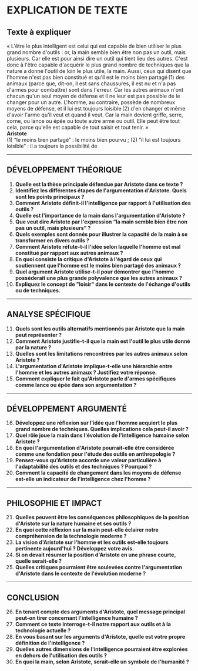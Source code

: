 # EXPLICATION DE TEXTE

## Texte à expliquer
« L'être le plus intelligent est celui qui est capable de bien utiliser le plus grand nombre d'outils : or, la main semble bien être non pas un outil, mais plusieurs. Car elle est pour ainsi dire un outil qui tient lieu des autres. C'est donc à l'être capable d'acquérir le plus grand nombre de techniques que la nature a donné l'outil de loin le plus utile, la main. Aussi, ceux qui disent que l'homme n'est pas bien constitué et qu'il est le moins bien partagé (1) des animaux (parce que, dit-on, il est sans chaussures, il est nu et n'a pas d'armes pour combattre) sont dans l'erreur. Car les autres animaux n'ont chacun qu'un seul moyen de défense et il ne leur est pas possible de le changer pour un autre. L'homme, au contraire, possède de nombreux moyens de défense, et il lui est toujours loisible (2) d'en changer et même d'avoir l'arme qu'il veut et quand il veut. Car la main devient griffe, serre, corne, ou lance ou épée ou toute autre arme ou outil. Elle peut être tout cela, parce qu'elle est capable de tout saisir et tout tenir. »  
**Aristote**  
(1) “le moins bien partagé” : le moins bien pourvu ; (2) “il lui est toujours loisible” : il a toujours la possibilité de 

---

## DÉVELOPPEMENT THÉORIQUE

1. **Quelle est la thèse principale défendue par Aristote dans ce texte ?**  
2. **Identifiez les différentes étapes de l'argumentation d'Aristote. Quels sont les points principaux ?**  
3. **Comment Aristote définit-il l'intelligence par rapport à l'utilisation des outils ?**  
4. **Quelle est l'importance de la main dans l'argumentation d'Aristote ?**  
5. **Que veut dire Aristote par l'expression “la main semble bien être non pas un outil, mais plusieurs” ?**  
6. **Quels exemples sont donnés pour illustrer la capacité de la main à se transformer en divers outils ?**  
7. **Comment Aristote réfute-t-il l'idée selon laquelle l'homme est mal constitué par rapport aux autres animaux ?**  
8. **En quoi consiste la critique d'Aristote à l'égard de ceux qui soutiennent que l'homme est le moins bien partagé des animaux ?**  
9. **Quel argument Aristote utilise-t-il pour démontrer que l'homme posséderait une plus grande polyvalence que les autres animaux ?**  
10. **Expliquez le concept de "loisir" dans le contexte de l'échange d'outils ou de techniques.**  

---

## ANALYSE SPÉCIFIQUE

11. **Quels sont les outils alternatifs mentionnés par Aristote que la main peut représenter ?**  
12. **Comment Aristote justifie-t-il que la main est l'outil le plus utile donné par la nature ?**  
13. **Quelles sont les limitations rencontrées par les autres animaux selon Aristote ?**  
14. **L'argumentation d'Aristote implique-t-elle une hiérarchie entre l'homme et les autres animaux ? Justifiez votre réponse.**  
15. **Comment expliquer le fait qu'Aristote parle d'armes spécifiques comme lance ou épée dans son argumentation ?**  

---

## DÉVELOPPEMENT ARGUMENTÉ

16. **Développez une réflexion sur l'idée que l'homme acquiert le plus grand nombre de techniques. Quelles implications cela peut-il avoir ?**  
17. **Quel rôle joue la main dans l'évolution de l'intelligence humaine selon Aristote ?**  
18. **En quoi l'argumentation d'Aristote pourrait-elle être considérée comme une fondation pour l'étude des outils en anthropologie ?**  
19. **Pensez-vous qu'Aristote accorde une valeur particulière à l'adaptabilité des outils et des techniques ? Pourquoi ?**  
20. **Comment la capacité de changement dans les moyens de défense est-elle un indicateur de l'intelligence chez l'homme ?**  

---

## PHILOSOPHIE ET IMPACT

21. **Quelles peuvent être les conséquences philosophiques de la position d'Aristote sur la nature humaine et ses outils ?**  
22. **En quoi cette réflexion sur la main peut-elle éclairer notre compréhension de la technologie moderne ?**  
23. **La vision d'Aristote sur l'homme et les outils est-elle toujours pertinente aujourd'hui ? Développez votre avis.**  
24. **Si on devait résumer la position d'Aristote en une phrase courte, quelle serait-elle ?**  
25. **Quelles critiques pourraient être soulevées contre l'argumentation d'Aristote dans le contexte de l'évolution moderne ?**  

---

## CONCLUSION

26. **En tenant compte des arguments d'Aristote, quel message principal peut-on tirer concernant l'intelligence humaine ?**  
27. **Comment ce texte interroge-t-il notre rapport aux outils et à la technologie actuelle ?**  
28. **En vous basant sur les arguments d'Aristote, quelle est votre propre définition de l'intelligence ?**  
29. **Quelles autres dimensions de l'intelligence pourraient être explorées en dehors de l'utilisation des outils ?**  
30. **En quoi la main, selon Aristote, serait-elle un symbole de l'humanité ?**  